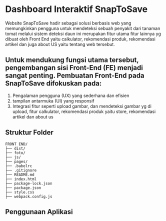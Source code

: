 
# **Dashboard Interaktif SnapToSave**

Website SnapToSave hadir sebagai solusi berbasis web yang memungkinkan pengguna untuk mendeteksi sebuah penyakit dari tanaman tomat melalui sistem deteksi daun ini merupakan fitur utama fitur lainnya yg dibuat oleh Front End yaitu calkulator, rekomendasi produk, rekomendasi artikel dan juga about US yaitu tentang web tersebut. 

## Untuk mendukung fungsi utama tersebut, pengembangan sisi Front-End (FE) menjadi sangat penting. Pembuatan Front-End pada SnapToSave difokuskan pada:

1. Pengalaman pengguna (UX) yang sederhana dan efisien
2. tampilan antarmuka (UI) yang responsif 
3. Integrasi fitur seperti upload gambar, dan mendeteksi gambar yg di upload, fitur calkulator, rekomendasi produk yaitu store, rekomendasi artikel dan about us

## Struktur Folder
   
```
FRONT END/
├── dist/
├── foto/
├── js/
├── pages/
├── .babelrc
├── .gitignore
├── README.md
├── index.html
├── package-lock.json
├── package.json
├── style.css
├── webpack.config.js
```
## Penggunaan Aplikasi

